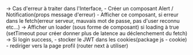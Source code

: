 -> Cas d'erreur à traiter dans l'Interface, 
    - Créer un composant Alert / Notification(props message d'erreur)
        - Afficher ce composant, si erreur dans le fetch(erreur serveur, mauvais mot de passe, pas d'user reconnu etc...)
-> Afficher un loader (sous forme de composant) si loading à true 
(setTimeout pour créer donner plus de latence au déclenchement du fetch)
-> Si login success,
    - stocker le JWT dans les cookies(package js - cookie)
    - rediriger vers la page profil (router next à utiliser)
